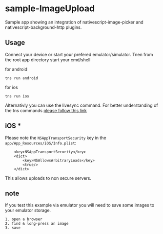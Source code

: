 # sample-ImageUpload
Sample app showing an integration of nativescript-image-picker and nativescript-background-http plugins.

## Usage

Connect your device or start your prefered emulator/simulator.
Tnen from the root app directory start your cmd/shell

for android
```
tns run android
```

for ios
```
tns run ios
```
Alternativly you can use the livesync command.
For better understanding of the tns commands [please follow this link](http://docs.nativescript.org/start/getting-started#development-workflow)

## iOS * 
Please note the `NSAppTransportSecurity` key in the `app/App_Resources/iOS/Info.plist`:
```
	<key>NSAppTransportSecurity</key>
	<dict>
		<key>NSAllowsArbitraryLoads</key>
		<true/>
	</dict>
```
This allows uploads to non secure servers.

## note

If you test this example via emulator you will need to save some images to your emulator storage.
```
1. open a browser 
2. find & long-press an image 
3. save
```

